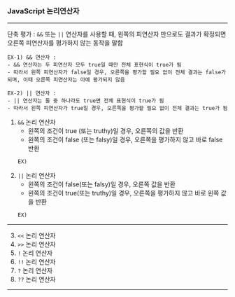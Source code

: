 ### JavaScript 논리연산자

---
단축 평가 : `&&` 또는 `||` 연산자를 사용할 때, 왼쪽의 피연산자 만으로도 결과가 확정되면 오른쪽 피연산자를 평가하지 않는 동작을 말함
~~~
EX-1) && 연산자 :
- && 연산자는 두 피연산자 모두 true일 때만 전체 표현식이 true가 됨
- 따라서 왼쪽 피연산자가 false일 경우, 오른쪽을 평가할 필요 없이 전체 결과는 false가 되며, 이때 오른쪽 피연산자는 아예 평가되지 않음

EX-2) || 연산자 :
- || 연산자는 둘 중 하나라도 true면 전체 표현식이 true가 됨
- 따라서 왼쪽 피연산자가 true일 경우, 오른쪽을 평가할 필요 없이 전체 결과는 true가 됨
~~~

1. `&&` 논리 연산자
   - 왼쪽의 조건이 true (또는 truthy)일 경우, 오른쪽의 값을 반환
   - 왼쪽의 조건이 false (또는 falsy)일 경우, 오른쪽을 평가하지 않고 바로 false 반환
   ~~~
   EX)
   ~~~
2. `||` 논리 연산자
   - 왼쪽의 조건이 false(또는 falsy)일 경우, 오른쪽 값을 반환
   - 왼쪽의 조건이 true(또는 truthy)일 경우, 오른쪽을 평가하지 않고 바로 왼쪽 값을 반환
   ~~~
   EX)
   ~~~
---
3. `<<` 논리 연산자
4. `>>` 논리 연산자
5. `!` 논리 연산자
6. `!!` 논리 연산자
7. `?` 논리 연산자
8. `??` 논리 연산자
---